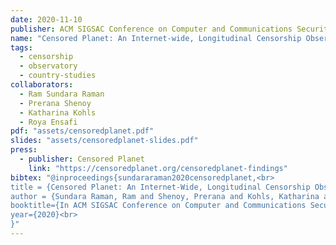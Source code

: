 ```yaml
---
date: 2020-11-10
publisher: ACM SIGSAC Conference on Computer and Communications Security (CCS) 2020
name: "Censored Planet: An Internet-wide, Longitudinal Censorship Observatory"
tags:
  - censorship
  - observatory
  - country-studies
collaborators:
  - Ram Sundara Raman
  - Prerana Shenoy
  - Katharina Kohls
  - Roya Ensafi
pdf: "assets/censoredplanet.pdf"
slides: "assets/censoredplanet-slides.pdf"
press:
  - publisher: Censored Planet
    link: "https://censoredplanet.org/censoredplanet-findings"
bibtex: "@inproceedings{sundararaman2020censoredplanet,<br>
title = {Censored Planet: An Internet-Wide, Longitudinal Censorship Observatory},<br>
author = {Sundara Raman, Ram and Shenoy, Prerana and Kohls, Katharina and Ensafi, Roya},<br>
booktitle={In ACM SIGSAC Conference on Computer and Communications Security (CCS)},<br>
year={2020}<br>
}"
---
```

